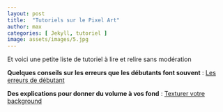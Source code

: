 ```yaml
---
layout: post
title:  "Tutoriels sur le Pixel Art"
author: max
categories: [ Jekyll, tutoriel ]
image: assets/images/5.jpg
---
```

Et voici une petite liste de tutoriel à lire et relire sans modération

**Quelques conseils sur les erreurs que les débutants font souvent** : <a class="nav-link highlight" target="blank" href="http://androidarts.com/pixtut/pixelart.htm">Les erreurs de débutant</a>

**Des explications pour donner du volume à vos fond** : <a class="nav-link highlight" target="blank" href="https://www.minecraftforum.net/forums/mapping-and-modding-java-edition/resource-packs/resource-pack-discussion/1254358-pixel-art-texturing-explained">Texturer votre background</a>

<!--stackedit_data:
eyJoaXN0b3J5IjpbMTQxNzA3NTAwN119
-->